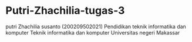 # Putri-Zhachilia-tugas-3
putri Zhachilia susanto (200209502021)
Pendidikan teknik informatika dan komputer
Teknik informatika dan komputer
Universitas negeri Makassar
